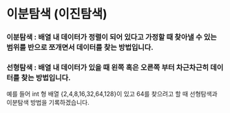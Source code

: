 # 이분탐색 (이진탐색)

### 이분탐색 : 배열 내 데이터가 정렬이 되어 있다고 가정할 때 찾아낼 수 있는 범위를 반으로 쪼개면서 데이터를 찾는 방법입니다.
### 선형탐색 : 배열 내 데이터가 있을 때 왼쪽 혹은 오른쪽 부터 차근차근히 데이터를 찾는 방법입니다.

예를 들어 int 형 배열 {2,4,8,16,32,64,128}이 있고 64를 찾으려고 할 때 선형탐색과 이분탐색 방법을 기록하겠습니다.

